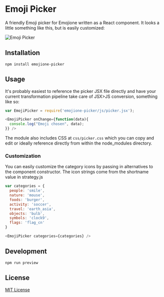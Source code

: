 # Emoji Picker

A friendly Emoji picker for Emojione written as a React component. It looks a little something like this, but is easily customized:

![Emoji Picker](https://raw.githubusercontent.com/tommoor/emojione-picker/master/examples/screenshot.png)

## Installation

`npm install emojione-picker`

## Usage

It's probably easiest to reference the picker JSX file directly and have your current transformation pipeline take care of JSX>JS conversion, something like so:

```javascript
var EmojiPicker = require('emojione-picker/js/picker.jsx');

<EmojiPicker onChange={function(data){
  console.log("Emoji chosen", data);
}} />
```

The module also includes CSS at `css/picker.css` which you can copy and edit or ideally reference directly from within the node_modules directory.

### Customization

You can easily customize the category icons by passing in alternatives to the component constructor. The icon strings come from the shortname value in strategy.js

```javascript
var categories = {
  people: 'smile',
  nature: 'mouse',
  foods: 'burger',
  activity: 'soccer',
  travel: 'earth_asia',
  objects: 'bulb',
  symbols: 'clock9',
  flags: 'flag_cn'
}

<EmojiPicker categories={categories} />
```

## Development

`npm run preview`

## License

[MIT License](http://opensource.org/licenses/MIT)